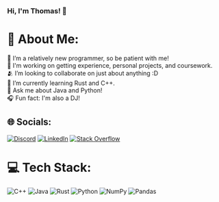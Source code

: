 ### Hi, I'm Thomas! 👋

<!--
**tsa7/tsa7** is a ✨ _special_ ✨ repository because its `README.md` (this file) appears on your GitHub profile.

Here are some ideas to get you started:

- 🔭 I’m currently working on ...
- 🌱 I’m currently learning ...
- 👯 I’m looking to collaborate on ...
- 🤔 I’m looking for help with ...
- 💬 Ask me about ...
- 📫 How to reach me: ...
- 😄 Pronouns: ...
- ⚡ Fun fact: ...

# 📊 GitHub Stats:
![](https://github-readme-stats.vercel.app/api?username=tsa7&theme=nightowl&hide_border=false&include_all_commits=true&count_private=false)<br/>
![](https://github-readme-streak-stats.herokuapp.com/?user=tsa7&theme=nightowl&hide_border=false)<br/>
![](https://github-readme-stats.vercel.app/api/top-langs/?username=tsa7&theme=nightowl&hide_border=false&include_all_commits=true&count_private=false&layout=compact)
---
[![](https://visitcount.itsvg.in/api?id=tsa7&icon=0&color=1)](https://visitcount.itsvg.in)


-->

# 💫 About Me:
🌱 I’m a relatively new programmer, so be patient with me!<br>🤝 I'm working on getting experience, personal projects, and coursework.<br>🫂 I’m looking to collaborate on just about anything :D<br>🚀 I’m currently learning Rust and C++.<br>👋 Ask me about Java and Python!<br>🎧 Fun fact: I'm also a DJ!


## 🌐 Socials:
[![Discord](https://img.shields.io/badge/Discord-%237289DA.svg?style=for-the-badge&logo=discord&logoColor=white)](https://discord.gg/xGkqmD9e8g) [![LinkedIn](https://img.shields.io/badge/LinkedIn-%230077B5.svg?style=for-the-badge&logo=linkedin&logoColor=white)](https://linkedin.com/in/thomas-masha-932950263) [![Stack Overflow](https://img.shields.io/badge/-Stackoverflow-FE7A16?style=for-the-badge&logo=stack-overflow&logoColor=white)](https://stackoverflow.com/users/21090094) 

# 💻 Tech Stack:
![C++](https://img.shields.io/badge/c++-%2300599C.svg?style=for-the-badge&logo=c%2B%2B&logoColor=white) ![Java](https://img.shields.io/badge/java-%23ED8B00.svg?style=for-the-badge&logo=java&logoColor=white) ![Rust](https://img.shields.io/badge/rust-%23000000.svg?style=for-the-badge&logo=rust&logoColor=white) ![Python](https://img.shields.io/badge/python-3670A0?style=for-the-badge&logo=python&logoColor=ffdd54) ![NumPy](https://img.shields.io/badge/numpy-%23013243.svg?style=for-the-badge&logo=numpy&logoColor=white) ![Pandas](https://img.shields.io/badge/pandas-%23150458.svg?style=for-the-badge&logo=pandas&logoColor=white)

<!-- Proudly created with GPRM ( https://gprm.itsvg.in ) -->
